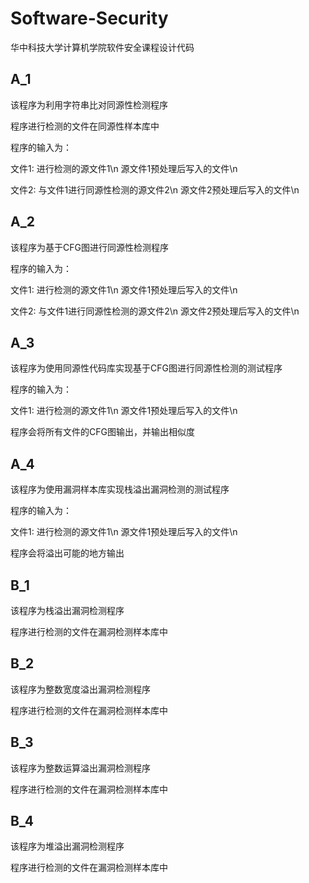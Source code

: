 # Software-Security
华中科技大学计算机学院软件安全课程设计代码

## A_1
该程序为利用字符串比对同源性检测程序

程序进行检测的文件在同源性样本库中

程序的输入为：

文件1: 进行检测的源文件1\n 源文件1预处理后写入的文件\n

文件2: 与文件1进行同源性检测的源文件2\n 源文件2预处理后写入的文件\n

## A_2
该程序为基于CFG图进行同源性检测程序

程序的输入为：

文件1: 进行检测的源文件1\n 源文件1预处理后写入的文件\n

文件2: 与文件1进行同源性检测的源文件2\n 源文件2预处理后写入的文件\n

## A_3
该程序为使用同源性代码库实现基于CFG图进行同源性检测的测试程序

程序的输入为：

文件1: 进行检测的源文件1\n 源文件1预处理后写入的文件\n

程序会将所有文件的CFG图输出，并输出相似度

## A_4
该程序为使用漏洞样本库实现栈溢出漏洞检测的测试程序

程序的输入为：

文件1: 进行检测的源文件1\n 源文件1预处理后写入的文件\n

程序会将溢出可能的地方输出


## B_1
该程序为栈溢出漏洞检测程序

程序进行检测的文件在漏洞检测样本库中

## B_2
该程序为整数宽度溢出漏洞检测程序

程序进行检测的文件在漏洞检测样本库中

## B_3
该程序为整数运算溢出漏洞检测程序

程序进行检测的文件在漏洞检测样本库中

## B_4
该程序为堆溢出漏洞检测程序

程序进行检测的文件在漏洞检测样本库中
